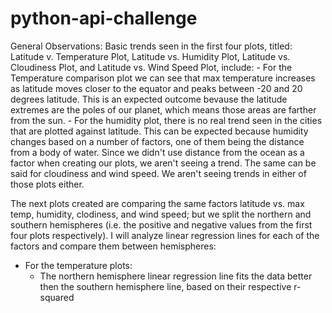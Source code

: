 # python-api-challenge

General Observations:
  Basic trends seen in the first four plots, titled: Latitude v. Temperature Plot, Latitude vs. Humidity Plot, Latitude vs. Cloudiness Plot, and Latitude vs. Wind Speed Plot, include:
    - For the Temperature comparison plot we can see that max temperature increases as latitude moves closer to the equator and peaks between -20 and 20 degrees latitude.  This is an expected outcome bevause the latitude extremes are the poles of our planet, which means those areas are farther from the sun.
    - For the humidity plot, there is no real trend seen in the cities that are plotted against latitude.  This can be expected because humidity changes based on a number of factors, one of them being the distance from a body of water.  Since we didn't use distance from the ocean as a factor when creating our plots, we aren't seeing a trend.  The same can be said for cloudiness and wind speed.  We aren't seeing trends in either of those plots either.
    
The next plots created are comparing the same factors latitude vs. max temp, humidity, clodiness, and wind speed; but we split the northern and southern hemispheres (i.e. the positive and negative values from the first four plots respectively).  I will analyze linear regression lines for each of the factors and compare them between hemispheres:
  - For the temperature plots:
    - The northern hemisphere linear regression line fits the data better then the southern hemisphere line, based on their respective r-squared 
